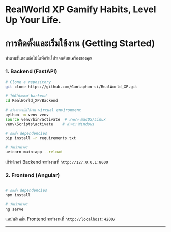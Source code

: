 # RealWorld XP  Gamify Habits, Level Up Your Life.
# การติดตั้งและเริ่มใช้งาน (Getting Started)

ทำตามขั้นตอนต่อไปนี้เพื่อรันโปรเจกต์บนเครื่องของคุณ

### 1. Backend (FastAPI)

```bash
# Clone a repository
git clone https://github.com/Guntaphon-si/RealWorld_XP.git

# ไปที่โฟลเดอร์ backend 
cd RealWorld_XP/Backend

# สร้างและเปิดใช้งาน virtual environment
python -m venv venv
source venv/bin/activate  # สำหรับ macOS/Linux
venv\Scripts\activate    # สำหรับ Windows

# ติดตั้ง dependencies
pip install -r requirements.txt

# รันเซิร์ฟเวอร์
uvicorn main:app --reload
```
เซิร์ฟเวอร์ Backend จะทำงานที่ `http://127.0.0.1:8000`

### 2. Frontend (Angular)

```bash

# ติดตั้ง dependencies
npm install

# รันเซิร์ฟเวอร์
ng serve
```
แอปพลิเคชัน Frontend จะทำงานที่ `http://localhost:4200/`

---
